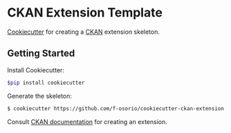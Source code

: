# CKAN Extension Template

[Cookiecutter](https://github.com/audreyr/cookiecutter) for creating a [CKAN](https://github.com/ckan/ckan) extension skeleton.

## Getting Started

Install Cookiecutter:
```sh
$pip install cookiecutter
```

Generate the skeleton:
```sh
$ cookiecutter https://github.com/f-osorio/cookiecutter-ckan-extension.git
```

Consult [CKAN documentation](https://docs.ckan.org/en/latest/extensions/tutorial.html) for creating an extension.
